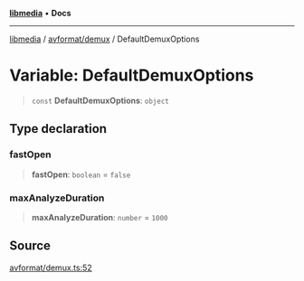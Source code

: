 [**libmedia**](../../../README.md) • **Docs**

***

[libmedia](../../../README.md) / [avformat/demux](../README.md) / DefaultDemuxOptions

# Variable: DefaultDemuxOptions

> `const` **DefaultDemuxOptions**: `object`

## Type declaration

### fastOpen

> **fastOpen**: `boolean` = `false`

### maxAnalyzeDuration

> **maxAnalyzeDuration**: `number` = `1000`

## Source

[avformat/demux.ts:52](https://github.com/zhaohappy/libmedia/blob/acbbf6bd75e6ee4c968b9f441fe28c40f42f350d/src/avformat/demux.ts#L52)
